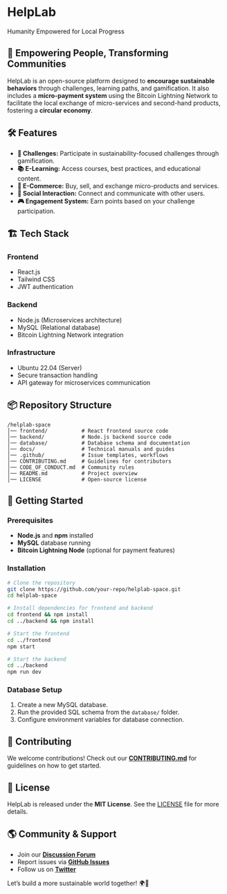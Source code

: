 # HelpLab
Humanity Empowered for Local Progress

## 🚀 Empowering People, Transforming Communities

HelpLab is an open-source platform designed to **encourage sustainable behaviors** through challenges, learning paths, and gamification. It also includes a **micro-payment system** using the Bitcoin Lightning Network to facilitate the local exchange of micro-services and second-hand products, fostering a **circular economy**.

## 🛠 Features
- **🌱 Challenges:** Participate in sustainability-focused challenges through gamification.
- **📚 E-Learning:** Access courses, best practices, and educational content.
- **🛒 E-Commerce:** Buy, sell, and exchange micro-products and services.
- **💬 Social Interaction:** Connect and communicate with other users.
- **🎮 Engagement System:** Earn points based on your challenge participation.

## 🏗 Tech Stack
### **Frontend**
- React.js
- Tailwind CSS
- JWT authentication

### **Backend**
- Node.js (Microservices architecture)
- MySQL (Relational database)
- Bitcoin Lightning Network integration

### **Infrastructure**
- Ubuntu 22.04 (Server)
- Secure transaction handling
- API gateway for microservices communication

## 📦 Repository Structure
```
/helplab-space
│── frontend/           # React frontend source code
│── backend/            # Node.js backend source code
│── database/           # Database schema and documentation
│── docs/               # Technical manuals and guides
│── .github/            # Issue templates, workflows
│── CONTRIBUTING.md     # Guidelines for contributors
│── CODE_OF_CONDUCT.md  # Community rules
│── README.md           # Project overview
│── LICENSE             # Open-source license
```

## 🏁 Getting Started
### **Prerequisites**
- **Node.js** and **npm** installed
- **MySQL** database running
- **Bitcoin Lightning Node** (optional for payment features)

### **Installation**
```bash
# Clone the repository
git clone https://github.com/your-repo/helplab-space.git
cd helplab-space

# Install dependencies for frontend and backend
cd frontend && npm install
cd ../backend && npm install

# Start the frontend
cd ../frontend
npm start

# Start the backend
cd ../backend
npm run dev
```

### **Database Setup**
1. Create a new MySQL database.
2. Run the provided SQL schema from the `database/` folder.
3. Configure environment variables for database connection.

## 🤝 Contributing
We welcome contributions! Check out our **[CONTRIBUTING.md](CONTRIBUTING.md)** for guidelines on how to get started.

## 📜 License
HelpLab is released under the **MIT License**. See the [LICENSE](LICENSE) file for more details.

## 🌎 Community & Support
- Join our **[Discussion Forum](#)**
- Report issues via **[GitHub Issues](https://github.com/your-repo/helplab-space/issues)**
- Follow us on **[Twitter](#)**

Let’s build a more sustainable world together! 🌍💚

